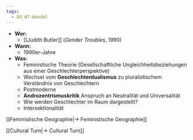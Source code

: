 ```yaml
---
tags:
  - DG_WT-Wandel
---
```


- **Wer:**
	- [[Judith Butler]] (_Gender Troubles_, 1990)
- **Wann:**
	- 1990er-Jahre
- **Was:**
	- Feministische Theorie (Gesellschaftliche Ungleichheitsbeziehungen aus einer Geschlechterperspektive)
	- Wechsel vom **Geschlechterdualismus** zu pluralistischem Verständnis von Geschlechtern
	- Postmoderne
	- **Androzentrismuskritik** Anspruch an Neutralität und Universalität
	- Wie werden Geschlechter im Raum dargestellt?
	- Intersektionalität

[[Feministische Geographie|→ Feministische Geographie]]

[[Cultural Turn|→ Cultural Turn]]
